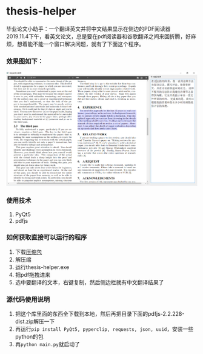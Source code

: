 # thesis-helper
毕业论文小助手：一个翻译英文并将中文结果显示在侧边的PDF阅读器  
2019.11.4下午，看英文论文，总是要在pdf阅读器和谷歌翻译之间来回折腾，好麻烦，想着能不能一个窗口解决问题，就有了下面这个程序。

### 效果图如下：
![效果图](./images/sample.png)

### 使用技术
1. PyQt5
2. pdfjs

### 如何获取直接可以运行的程序
1. 下载[压缩包](https://github.com/muhualing/thesis-helper/releases/download/v1.0/thesis-helper.zip)
2. 解压缩
3. 运行thesis-helper.exe
4. 把pdf拖拽进来
5. 选中要翻译的文本，右键复制，然后侧边栏就有中文翻译结果了

### 源代码使用说明
1. 把这个库里面的东西全下载到本地，然后再把目录下面的pdfjs-2.2.228-dist.zip解压一下
2. 再运行`pip install PyQt5, pyperclip, requests, json, uuid`，安装一些python的包
3. 再`python main.py`就启动了
